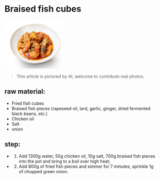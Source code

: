 # Braised fish cubes

![红烧鱼块](/images/红烧鱼块.png)

> This article is pictured by AI, welcome to contribute real photos.

## raw material:

- Fried fish cubes
- Braised fish pieces (rapeseed oil, lard, garlic, ginger, dried fermented black beans, etc.)
- Chicken oil
- Salt
- onion

## step:

- 1. Add 1300g water, 50g chicken oil, 10g salt, 700g braised fish pieces into the pot and bring to a boil over high heat;
- 2. Add 800g of fried fish pieces and simmer for 7 minutes, sprinkle 1g of chopped green onion.
